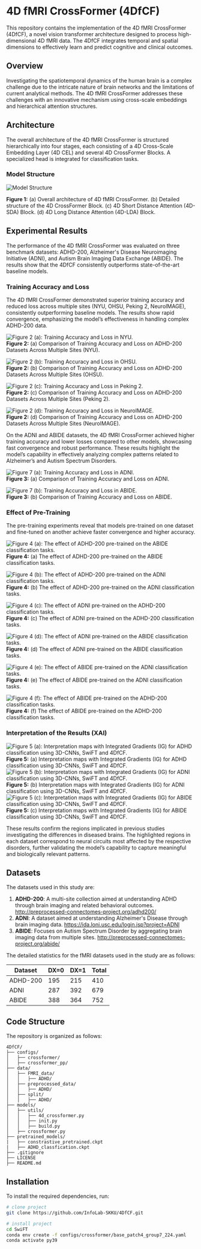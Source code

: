 
# 4D fMRI CrossFormer (4DfCF)

This repository contains the implementation of the 4D fMRI CrossFormer (4DfCF), a novel vision transformer architecture designed to process high-dimensional 4D fMRI data. The 4DfCF integrates temporal and spatial dimensions to effectively learn and predict cognitive and clinical outcomes.

## Overview

Investigating the spatiotemporal dynamics of the human brain is a complex challenge due to the intricate nature of brain networks and the limitations of current analytical methods. The 4D fMRI CrossFormer addresses these challenges with an innovative mechanism using cross-scale embeddings and hierarchical attention structures.

## Architecture

The overall architecture of the 4D fMRI CrossFormer is structured hierarchically into four stages, each consisting of a 4D Cross-Scale Embedding Layer (4D CEL) and several 4D CrossFormer Blocks. A specialized head is integrated for classification tasks.

### Model Structure
![Model Structure](readme_img/architecture_fig1.png)

**Figure 1:** (a) Overall architecture of 4D fMRI CrossFormer. (b) Detailed structure of the 4D CrossFormer Block. (c) 4D Short Distance Attention (4D-SDA) Block. (d) 4D Long Distance Attention (4D-LDA) Block.

## Experimental Results

The performance of the 4D fMRI CrossFormer was evaluated on three benchmark datasets: ADHD-200, Alzheimer's Disease Neuroimaging Initiative (ADNI), and Autism Brain Imaging Data Exchange (ABIDE). The results show that the 4DfCF consistently outperforms state-of-the-art baseline models.

### Training Accuracy and Loss

The 4D fMRI CrossFormer demonstrated superior training accuracy and reduced loss across multiple sites (NYU, OHSU, Peking 2, NeuroIMAGE), consistently outperforming baseline models. The results show rapid convergence, emphasizing the model’s effectiveness in handling complex ADHD-200 data.

[//]: # (![Training Accuracy and Loss]&#40;readme_img/results1_fig1.png&#41;)
![Figure 2 (a): Training Accuracy and Loss in NYU.](readme_img/NYU_training_comparison_high_res.png)  
**Figure 2:** (a) Comparison of Training Accuracy and Loss on ADHD-200 Datasets Across Multiple Sites (NYU).

![Figure 2 (b): Training Accuracy and Loss in OHSU.](readme_img/OHSU_training_comparison_high_res.png)  
**Figure 2:** (b) Comparison of Training Accuracy and Loss on ADHD-200 Datasets Across Multiple Sites (OHSU).

![Figure 2 (c): Training Accuracy and Loss in Peking 2.](readme_img/Peking2_training_comparison_high_res.png)  
**Figure 2:** (c) Comparison of Training Accuracy and Loss on ADHD-200 Datasets Across Multiple Sites (Peking 2).

![Figure 2 (d): Training Accuracy and Loss in NeuroIMAGE.](readme_img/Neurol_training_comparison_high_res.png)  
**Figure 2:** (d) Comparison of Training Accuracy and Loss on ADHD-200 Datasets Across Multiple Sites (NeuroIMAGE).





On the ADNI and ABIDE datasets, the 4D fMRI CrossFormer achieved higher training accuracy and lower losses compared to other models, showcasing fast convergence and robust performance. These results highlight the model’s capability in effectively analyzing complex patterns related to Alzheimer’s and Autism Spectrum Disorders.

[//]: # (![Training Accuracy and Loss]&#40;readme_img/results2_fig1.png&#41;)

![Figure 7 (a): Training Accuracy and Loss in ADNI.](readme_img/ADNI_training_comparison_high_res.png)  
**Figure 3:** (a) Comparison of Training Accuracy and Loss on ADNI.

![Figure 7 (b): Training Accuracy and Loss in ABIDE.](readme_img/ABIDE_training_comparison_high_res.png)  
**Figure 3:** (b) Comparison of Training Accuracy and Loss on ABIDE.


### Effect of Pre-Training
The pre-training experiments reveal that models pre-trained on one dataset and fine-tuned on another achieve faster convergence and higher accuracy.



![Figure 4 (a): The effect of ADHD-200 pre-trained on the ABIDE classification tasks.](readme_img/ADHD_to_ABIDE_Training_Accuracy_Merged_Matplotlib_1.png)  
**Figure 4:** (a) The effect of ADHD-200 pre-trained on the ABIDE classification tasks.

![Figure 4 (b): The effect of ADHD-200 pre-trained on the ADNI classification tasks.](readme_img/ADHD_to_ADNI_Training_Accuracy_Merged_Matplotlib_1.png)  
**Figure 4:** (b) The effect of ADHD-200 pre-trained on the ADNI classification tasks.

![Figure 4 (c): The effect of ADNI pre-trained on the ADHD-200 classification tasks.](readme_img/ADNI_to_ADHD_Training_Accuracy_Merged_Matplotlib_1.png)  
**Figure 4:** (c) The effect of ADNI pre-trained on the ADHD-200 classification tasks.

![Figure 4 (d): The effect of ADNI pre-trained on the ABIDE classification tasks.](readme_img/ADNI_to_ABIDE_Training_Accuracy_Merged_Matplotlib_1.png)  
**Figure 4:** (d) The effect of ADNI pre-trained on the ABIDE classification tasks.

![Figure 4 (e): The effect of ABIDE pre-trained on the ADNI classification tasks.](readme_img/ABIDE_to_ADNI_Training_Accuracy_Merged_Matplotlib_1.png)  
**Figure 4:** (e) The effect of ABIDE pre-trained on the ADNI classification tasks.

![Figure 4 (f): The effect of ABIDE pre-trained on the ADHD-200 classification tasks.](readme_img/ABIDE_to_ADHD_Training_Accuracy_Merged_Matplotlib_1.png)  
**Figure 4:** (f) The effect of ABIDE pre-trained on the ADHD-200 classification tasks.


### Interpretation of the Results (XAI)
![Figure 5 (a): Interpretation maps with Integrated Gradients (IG) for ADHD classification using 3D-CNNs, SwiFT and 4DfCF.](readme_img/merged_ADHD.jpg)
**Figure 5:** (a) Interpretation maps with Integrated Gradients (IG) for ADHD classification using 3D-CNNs, SwiFT and 4DfCF.
![Figure 5 (b): Interpretation maps with Integrated Gradients (IG) for ADNI classification using 3D-CNNs, SwiFT and 4DfCF.](readme_img/merged_ADNI.jpg)
**Figure 5:** (b) Interpretation maps with Integrated Gradients (IG) for ADNI classification using 3D-CNNs, SwiFT and 4DfCF.
![Figure 5 (c): Interpretation maps with Integrated Gradients (IG) for ABIDE classification using 3D-CNNs, SwiFT and 4DfCF.](readme_img/merged_ABIDE.jpg)
**Figure 5:** (c) Interpretation maps with Integrated Gradients (IG) for ABIDE classification using 3D-CNNs, SwiFT and 4DfCF.

These results confirm the regions implicated in previous studies investigating the differences in diseased brains. The highlighted regions in each dataset correspond to neural circuits most affected by the respective disorders, further validating the model’s capability to capture meaningful and biologically relevant patterns.


## Datasets

The datasets used in this study are:
1. **ADHD-200**: A multi-site collection aimed at understanding ADHD through brain imaging and related behavioral outcomes. <http://preprocessed-connectomes-project.org/adhd200/>
2. **ADNI**: A dataset aimed at understanding Alzheimer's Disease through brain imaging data. <https://ida.loni.usc.edu/login.jsp?project=ADNI>
3. **ABIDE**: Focuses on Autism Spectrum Disorder by aggregating brain imaging data from multiple sites. <http://preprocessed-connectomes-project.org/abide/>

The detailed statistics for the fMRI datasets used in the study are as follows:

| Dataset | DX=0 | DX=1 | Total |
| ------- | ---- | ---- | ----- |
| ADHD-200 | 195 | 215 | 410 |
| ADNI | 287 | 392 | 679 |
| ABIDE | 388 | 364 | 752 |

## Code Structure

The repository is organized as follows:

```
4DfCF/
├── configs/
│   ├── crossformer/
│   ├── crossformer_pp/
├── data/
│   ├── FMRI_data/
│   │   ├── ADHD/
│   ├── preprocessed_data/
│   │   ├── ADHD/
│   ├── split/
│   │   ├── ADHD/
├── models/
│   ├── utils/
│   │   ├── 4d_crossformer.py
│   │   ├── init.py
│   │   ├── build.py
│   ├── crossformer.py
├── pretrained_models/
|   ├── constrastive_pretrained.ckpt
|   ├── ADHD_classfication.ckpt
├── .gitignore
├── LICENSE
├── README.md
```

## Installation

To install the required dependencies, run:
```bash
# clone project   
git clone https://github.com/InfoLab-SKKU/4DfCF.git

# install project   
cd SwiFT
conda env create -f configs/crossformer/base_patch4_group7_224.yaml
conda activate py39
```

[//]: # ()
[//]: # (## Citation)

[//]: # ()
[//]: # (If you use this code or data in your research, please cite the corresponding paper.)

[//]: # (```)

[//]: # (@article{Zheng2020,)

[//]: # (  title={4DfCF: 4D fMRI CrossFormer Vision Transformer},)

[//]: # (  author={Chensheng Zheng and others},)

[//]: # (  journal={IEEE Transactions on Medical Imaging},)

[//]: # (  volume={XX},)

[//]: # (  number={XX},)

[//]: # (  year={2020},)

[//]: # (})

[//]: # (```)